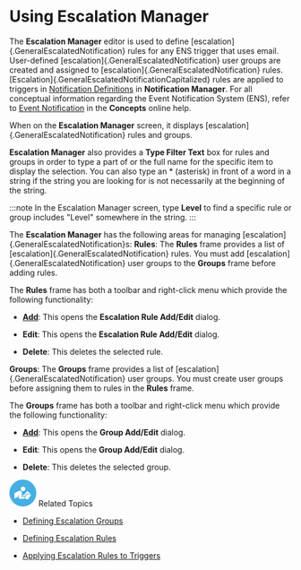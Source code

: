 # Using Escalation Manager

The **Escalation Manager** editor is used to define
[escalation]{.GeneralEscalatedNotification} rules for any ENS trigger that uses email. User-defined
[escalation]{.GeneralEscalatedNotification} user groups are created and assigned to [escalation]{.GeneralEscalatedNotification} rules.
[Escalation]{.GeneralEscalatedNotificationCapitalized} rules are applied to triggers in [Notification
Definitions](Notification-Definitions.md) in **Notification
Manager**. For all conceptual information regarding the Event
Notification System (ENS), refer to [Event Notification](../../../notifications/Components.md) in
the **Concepts** online help.

When on the **Escalation Manager** screen, it displays
[escalation]{.GeneralEscalatedNotification} rules and groups.

**Escalation Manager** also provides a **Type Filter Text** box for
rules and groups in order to type a part of or the full name for the
specific item to display the selection. You can also type an \*
(asterisk) in front of a word in a string if the string you are looking
for is not necessarily at the beginning of the string.

:::note
In the Escalation Manager screen, type **Level** to find a specific rule or group includes "Level" somewhere in the string.
:::

The **Escalation Manager** has the following areas for managing
[escalation]{.GeneralEscalatedNotification}s:
**Rules**: The **Rules** frame provides a list of
[escalation]{.GeneralEscalatedNotification} rules.
You must add [escalation]{.GeneralEscalatedNotification} user groups to the **Groups** frame before adding rules.

The **Rules** frame has both a toolbar and right-click menu which
provide the following functionality:

- **[Add](Defining-Escalation-Rules.md)**: This opens the
    **Escalation Rule Add/Edit** dialog.

- **Edit**: This opens the **Escalation Rule Add/Edit** dialog.

- **Delete**: This deletes the selected rule.

**Groups**: The **Groups** frame provides a list of
[escalation]{.GeneralEscalatedNotification} user groups.
You must create user groups before assigning them to rules in the
**Rules** frame.

The **Groups** frame has both a toolbar and right-click menu which
provide the following functionality:

- **[Add](Defining-Escalation-Groups.md)**: This opens the
    **Group Add/Edit** dialog.

- **Edit**: This opens the **Group Add/Edit** dialog.

- **Delete**: This deletes the selected group.

![White "person reading" icon on blue circular background](../../../Resources/Images/moreinfo-icon(48x48).png "More Info icon")
Related Topics

- [Defining Escalation Groups](Defining-Escalation-Groups.md)

- [Defining Escalation Rules](Defining-Escalation-Rules.md)

- [Applying Escalation Rules to     Triggers](Applying-Escalation-Rules-to-Triggers.md)
